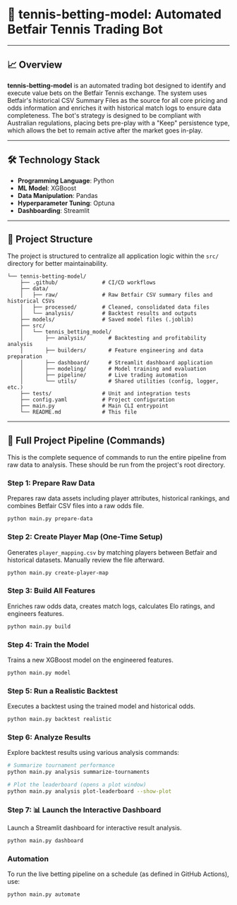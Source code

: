 # 🎾 **tennis-betting-model: Automated Betfair Tennis Trading Bot**

---

## 📈 Overview

**tennis-betting-model** is an automated trading bot designed to identify and execute value bets on the Betfair Tennis exchange. The system uses Betfair's historical CSV Summary Files as the source for all core pricing and odds information and enriches it with historical match logs to ensure data completeness. The bot's strategy is designed to be compliant with Australian regulations, placing bets pre-play with a "Keep" persistence type, which allows the bet to remain active after the market goes in-play.

---

## 🛠️ Technology Stack

- **Programming Language**: Python
- **ML Model**: XGBoost
- **Data Manipulation**: Pandas
- **Hyperparameter Tuning**: Optuna
- **Dashboarding**: Streamlit

---

## 📂 Project Structure

The project is structured to centralize all application logic within the `src/` directory for better maintainability.

```text
└── tennis-betting-model/
    ├── .github/              # CI/CD workflows
    ├── data/
    │   ├── raw/              # Raw Betfair CSV summary files and historical CSVs
    │   ├── processed/        # Cleaned, consolidated data files
    │   └── analysis/         # Backtest results and outputs
    ├── models/               # Saved model files (.joblib)
    ├── src/
    │   └── tennis_betting_model/
    │       ├── analysis/       # Backtesting and profitability analysis
    │       ├── builders/       # Feature engineering and data preparation
    │       ├── dashboard/      # Streamlit dashboard application
    │       ├── modeling/       # Model training and evaluation
    │       ├── pipeline/       # Live trading automation
    │       └── utils/          # Shared utilities (config, logger, etc.)
    ├── tests/                # Unit and integration tests
    ├── config.yaml           # Project configuration
    ├── main.py               # Main CLI entrypoint
    └── README.md             # This file
```

---

## 🚀 Full Project Pipeline (Commands)

This is the complete sequence of commands to run the entire pipeline from raw data to analysis. These should be run from the project's root directory.

### Step 1: Prepare Raw Data

Prepares raw data assets including player attributes, historical rankings, and combines Betfair CSV files into a raw odds file.

```bash
python main.py prepare-data
```

### Step 2: Create Player Map (One-Time Setup)

Generates `player_mapping.csv` by matching players between Betfair and historical datasets. Manually review the file afterward.

```bash
python main.py create-player-map
```

### Step 3: Build All Features

Enriches raw odds data, creates match logs, calculates Elo ratings, and engineers features.

```bash
python main.py build
```

### Step 4: Train the Model

Trains a new XGBoost model on the engineered features.

```bash
python main.py model
```

### Step 5: Run a Realistic Backtest

Executes a backtest using the trained model and historical odds.

```bash
python main.py backtest realistic
```

### Step 6: Analyze Results

Explore backtest results using various analysis commands:

```bash
# Summarize tournament performance
python main.py analysis summarize-tournaments

# Plot the leaderboard (opens a plot window)
python main.py analysis plot-leaderboard --show-plot
```

### Step 7: 📊 Launch the Interactive Dashboard

Launch a Streamlit dashboard for interactive result analysis.

```bash
python main.py dashboard
```

### Automation

To run the live betting pipeline on a schedule (as defined in GitHub Actions), use:

```bash
python main.py automate
